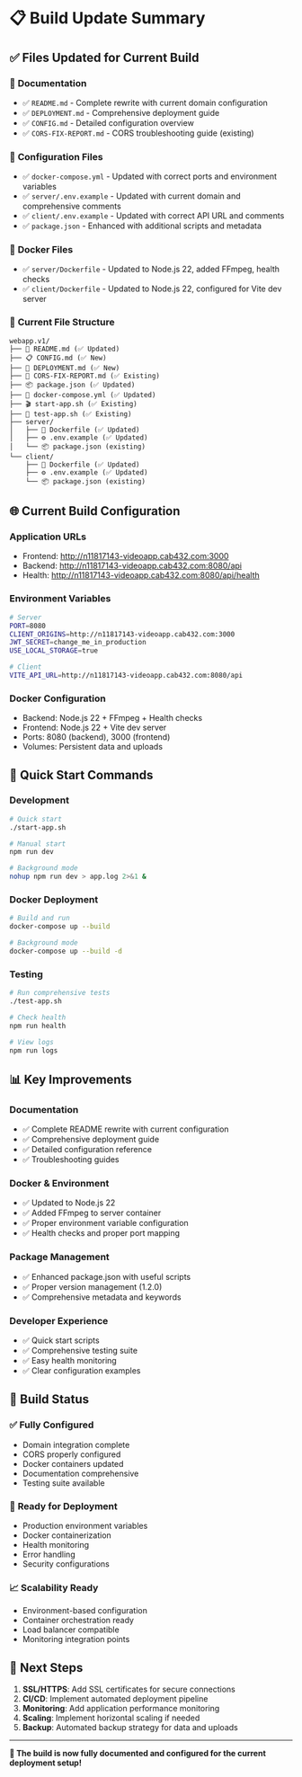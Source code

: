 # 📋 Build Update Summary

## ✅ **Files Updated for Current Build**

### 📖 **Documentation**
- ✅ `README.md` - Complete rewrite with current domain configuration
- ✅ `DEPLOYMENT.md` - Comprehensive deployment guide  
- ✅ `CONFIG.md` - Detailed configuration overview
- ✅ `CORS-FIX-REPORT.md` - CORS troubleshooting guide (existing)

### 🔧 **Configuration Files**
- ✅ `docker-compose.yml` - Updated with correct ports and environment variables
- ✅ `server/.env.example` - Updated with current domain and comprehensive comments
- ✅ `client/.env.example` - Updated with correct API URL and comments
- ✅ `package.json` - Enhanced with additional scripts and metadata

### 🐳 **Docker Files**
- ✅ `server/Dockerfile` - Updated to Node.js 22, added FFmpeg, health checks
- ✅ `client/Dockerfile` - Updated to Node.js 22, configured for Vite dev server

### 📁 **Current File Structure**
```
webapp.v1/
├── 📖 README.md (✅ Updated)
├── 📋 CONFIG.md (✅ New)
├── 🚀 DEPLOYMENT.md (✅ New)
├── 🔧 CORS-FIX-REPORT.md (✅ Existing)
├── 📦 package.json (✅ Updated)
├── 🐳 docker-compose.yml (✅ Updated)
├── 🎬 start-app.sh (✅ Existing)
├── 🧪 test-app.sh (✅ Existing)
├── server/
│   ├── 🐳 Dockerfile (✅ Updated)
│   ├── ⚙️ .env.example (✅ Updated)
│   └── 📦 package.json (existing)
└── client/
    ├── 🐳 Dockerfile (✅ Updated) 
    ├── ⚙️ .env.example (✅ Updated)
    └── 📦 package.json (existing)
```

## 🌐 **Current Build Configuration**

### **Application URLs**
- Frontend: http://n11817143-videoapp.cab432.com:3000
- Backend: http://n11817143-videoapp.cab432.com:8080/api
- Health: http://n11817143-videoapp.cab432.com:8080/api/health

### **Environment Variables**
```bash
# Server
PORT=8080
CLIENT_ORIGINS=http://n11817143-videoapp.cab432.com:3000
JWT_SECRET=change_me_in_production
USE_LOCAL_STORAGE=true

# Client  
VITE_API_URL=http://n11817143-videoapp.cab432.com:8080/api
```

### **Docker Configuration**
- Backend: Node.js 22 + FFmpeg + Health checks
- Frontend: Node.js 22 + Vite dev server
- Ports: 8080 (backend), 3000 (frontend)
- Volumes: Persistent data and uploads

## 🚀 **Quick Start Commands**

### **Development**
```bash
# Quick start
./start-app.sh

# Manual start
npm run dev

# Background mode
nohup npm run dev > app.log 2>&1 &
```

### **Docker Deployment**
```bash
# Build and run
docker-compose up --build

# Background mode
docker-compose up --build -d
```

### **Testing**
```bash
# Run comprehensive tests
./test-app.sh

# Check health
npm run health

# View logs
npm run logs
```

## 📊 **Key Improvements**

### **Documentation**
- ✅ Complete README rewrite with current configuration
- ✅ Comprehensive deployment guide
- ✅ Detailed configuration reference
- ✅ Troubleshooting guides

### **Docker & Environment**
- ✅ Updated to Node.js 22
- ✅ Added FFmpeg to server container
- ✅ Proper environment variable configuration
- ✅ Health checks and proper port mapping

### **Package Management**
- ✅ Enhanced package.json with useful scripts
- ✅ Proper version management (1.2.0)
- ✅ Comprehensive metadata and keywords

### **Developer Experience**
- ✅ Quick start scripts
- ✅ Comprehensive testing suite
- ✅ Easy health monitoring
- ✅ Clear configuration examples

## 🎯 **Build Status**

### ✅ **Fully Configured**
- Domain integration complete
- CORS properly configured  
- Docker containers updated
- Documentation comprehensive
- Testing suite available

### 🚀 **Ready for Deployment**
- Production environment variables
- Docker containerization
- Health monitoring
- Error handling
- Security configurations

### 📈 **Scalability Ready**
- Environment-based configuration
- Container orchestration ready
- Load balancer compatible
- Monitoring integration points

## 🔄 **Next Steps**

1. **SSL/HTTPS**: Add SSL certificates for secure connections
2. **CI/CD**: Implement automated deployment pipeline
3. **Monitoring**: Add application performance monitoring
4. **Scaling**: Implement horizontal scaling if needed
5. **Backup**: Automated backup strategy for data and uploads

---

**🎉 The build is now fully documented and configured for the current deployment setup!**